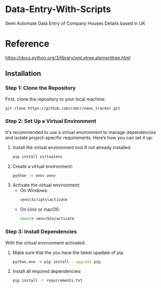# Data-Entry-With-Scripts
Semi Automate Data Entry of Company Houses Details based in UK

# Reference
https://docs.python.org/3/library/xml.etree.elementtree.html

## Installation
### Step 1: Clone the Repository
First, clone the repository to your local machine:
   ```bash
   git clone https://github.com/czmcr/news_tracker.git
   ```
### Step 2: Set Up a Virtual Environment
It's recommended to use a virtual environment to manage dependencies and isolate project-specific requirements. Here’s how you can set it up:

1. Install the virtual environment tool if not already installed:
   ```bash
   pip install virtualenv
   ```
2. Create a virtual environment:
   ```bash
   python -m venv venv
   ```
3. Activate the virtual environment:
   - On Windows:
      ```bash
      venv\Scripts\activate
      ```
   - On Unix or macOS:
     ```bash
     source venv/bin/activate
     ```
### Step 3: Install Dependencies
With the virtual environment activated:
1. Make sure that the you have the latest upadate of pip
   ```bash
   python.exe -m pip install --upgrade pip
   ```
2. Install all required dependencies:
   ```bash
   pip install -r requirements.txt
   ```
